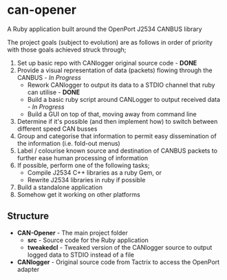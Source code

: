 # can-opener

A Ruby application built around the OpenPort J2534 CANBUS library

The project goals (subject to evolution) are as follows in order of priority with those goals achieved struck through;

1. Set up basic repo with CANlogger original source code - **DONE**
2. Provide a visual representation of data (packets) flowing through the CANBUS - *In Progress*
	* Rework CANlogger to output its data to a STDIO channel that ruby can utilise - **DONE**
	* Build a basic ruby script around CANLogger to output received data - *In Progress*
	* Build a GUI on top of that, moving away from command line
3. Determine if it's possible (and then implement how) to switch between different speed CAN busses
4. Group and categorise that information to permit easy dissemination of the information (i.e. fold-out menus)
5. Label / colourise known source and destination of CANBUS packets to further ease human processing of information
6. If possible, perform one of the following tasks;
	* Compile J2534 C++ libraries as a ruby Gem, or
	* Rewrite J2534 libraries in ruby if possible
7. Build a standalone application
8. Somehow get it working on other platforms

## Structure

* **CAN-Opener** - The main project folder
	* **src** - Source code for the Ruby application
	* **tweakedcl** - Tweaked version of the CANlogger source to output logged data to STDIO instead of a file
* **CANlogger** - Original source code from Tactrix to access the OpenPort adapter

